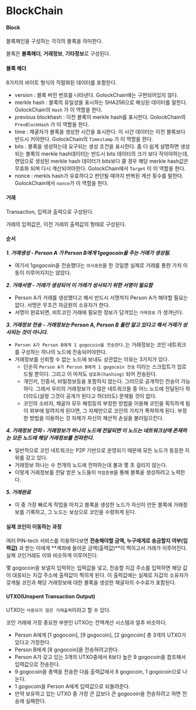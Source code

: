 # BlockChain

#### Block

블록체인을 구성하는 각각의 블록을 의미한다.

블록은 **블록헤더**, **거래정보**, **기타정보**로 구성된다.


#### 블록 헤더

6가지의 바이트 형식의 직렬화된 데이터를 포함한다.

- version : 블록 버전 번호를 나타낸다. GolockChain에는 구현되어있지 않다.
- merkle hash : 블록의 유일성을 표시하는 SHA256으로 해싱된 데이터를 말한다. GolockChain의 `Hash` 가 이 역할을 한다.
- previous blockhash : 이전 블록의 merkle hash를 표시한다. GolockChain의 `PrevBlockHash` 가 이 역할을 한다.
- time : 채굴자가 블록을 생성한 시간을 표시한다. 이 시간 데이터는 이전 블록보다 반드시 커야한다. GolockChain의 `Timestamp` 가 이 역할을 한다.
- bits : 블록을 생성하는데 요구되는 생성 조건을 표시한다. 좀 더 쉽게 설명하면 생성되는 블록의 merkle hash데이터는 반드시 bits 데이터의 크기 보다 작아야하는데, 랜덤으로 생성된 merkle hash 데이터가 bits보다 클 경우 해당 merkle hash값은 무효화 되며 다시 계산되어야한다. GolockChain에서 `Target` 이 이 역할을 한다.
- nonce : merkls hash가 유효하다고 판단될 때까지 반복된 계산 횟수를 말한다. GolockChain에서 `nonce`가 이 역할을 한다.



#### 거래

Transaction, 입력과 출력으로 구성된다.

거래의 입력값은, 이전 거래의 출력값의 형태로 구성된다.

#### 순서

***1. 거래생성 - Person A 가 Person B에게 1gogocoin을 주는 거래가 생성됨.***

- 여기서 1gogocoin을 전송했다는 `의사표현`을 한 것일뿐  실제로 거래를 통한 가치 이동이 이루어지지는 않았다.

***2. 거래서명 - 거래가 생성되어 이 거래가 성사되기 위한 서명이 필요함***

- Person A가 거래를 생성했다고 해서 반드시 서명까지 Person A가 해야할 필요는 없다. 서명은 무조건 자금원의 소유자가 한다.
- 서명이 완료되면, 비트코인 거래에 필요한 정보가 담겨있는 `거래정보` 가 생겨난다.

***3. 거래정보 전송 - 거래정보는 Person A, Person B 둘만 알고 있다고 해서 거래가 성사되는 것이 아니다.***

- `Person A가 Person B에게 1 gogocoin을 전송한다.`는 거래정보는 코인 네트워크를 구성하는 하나의 노드에 전송되어야한다.
- 거래정보를 신뢰할 수 없는 노드에 보내도 상관없는 이유는 3가지가 있다.
  - 단순히 `Person A가 Person B에게 1 gogocoin 전송` 이라는 스크립트가 업로드될 뿐이다. 그리고 이 마저도 `암호화(hashing)` 되어 전송된다.
  - 개인키, 인증서, 비밀정보등을 포함하지 않는다. 그러므로 공개적인 전송이 가능하다. 그래서 우리의 거래정보가 수많은 네트워크들 중 어느 노드에 전달된다 하더라도(설령 그것이 공개가 된다고 하더라도) 문제될 것이 없다.
  - 코인의 소비자, 채굴자 모두 해킹등의 부정한 방법을 이용해 코인을 획득하게 됨이 외부에 알려지게 된다면, 그 자체만으로 코인의 가치가 폭락하게 된다. 부정한 방법을 이용하는 것 자체가 자신의 재산적 손실을 불러일으킨다.

***4. 거래정보 전파 - 거래정보가 하나의 노드에 전달되면 이 노드는 네트워크상에 존재하는 모든 노드에 해당 거래정보를 전파한다.***

- 일반적으로 코인 네트워크는 P2P 기반으로 운영되기 때문에 모든 노드가 동등한 지위를 갖고 있다.
- 거래정보 하나는 수 천개의 노드에 전파하는데 불과 몇 초 걸리지 않는다.
- 이렇게 거래정보를 전달 받은 노드들이 `작업증명`을 통해 블록을 생성하려고 노력한다.

***5. 거래완료***

- 이 중 가장 빠르게 작업을 마치고 블록을 생성한 노드가 자신이 만든 블록에 거래정보를 기록하고, 그 노드는 보상으로 코인을 수령하게 된다.



#### 실제 코인이 이동하는 과정

여러 PIN-tech 서비스를 이용하다보면 **전송해야할 금액, 누구에게로 송금할지 여부(입력값)** 과 받는 이에게 **계좌에 들어온 금액(출력값)**이 찍히고서 거래가 이루어진다. 실제 코인거래도 이와 비슷하게 이루어진다.



몇 gogocoin을 보낼지 입력하는 입력값을 넣고, 전송할 지갑 주소를 입력하면 해당 값이 대응되는 지갑 주소에 출력값이 찍히게 된다. 이 출력값에는 실제로 지갑의 소유자가 갖게될 코인과 해당 거래정보에 대한 블록을 생성한 채굴자의 수수료가 포함된다.



####  UTXO(Unspent Transaction Output)

UTXO는 `사용되지 않은 거래출력`이라고 할 수 있다.

코인 거래에 가장 중요한 부분인 UTXO는 잔액계산 시스템과 얼추 비슷하다. 

- Person A에게 [1 gogocoin], [9 gogocoin], [2 gogocoin] 총 3개의 UTXO가 있다고 가정한다.
- Person B에게 [8 gogocoin]을 전송하려고한다.
- Person A가 갖고 있는 3개의 UTXO중에서 8보다 높은 9 gogocoin을 참조해서 입력값으로 전송한다. 
- 9 gogocoin을 총액을 전송한 다음 출력값에서 8 gogocoin, 1 gogocoin으로 나눈다.
- 1 gogocoin을 Person A에게 입력값으로 되돌려준다.
- 만약 보유하고 있는 UTXO 중 가장 큰 값보다 큰 gogocoin을 전송하려고 하면 전송에 실패한다.